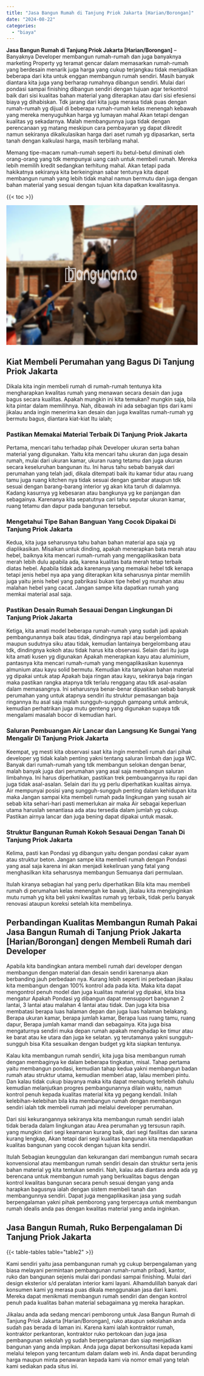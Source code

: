 ```yaml
---
title: "Jasa Bangun Rumah di Tanjung Priok Jakarta [Harian/Borongan]"
date: "2024-08-22"
categories: 
  - "biaya"
---
```


**Jasa Bangun Rumah di Tanjung Priok Jakarta \[Harian/Borongan\]** – Banyaknya Developer membangun rumah-rumah dan juga banyaknya marketing Property yg teramat gencar dalam memasarkan rumah-rumah yang berdesain menarik juga harga yang cukup terjangkau tidak menjadikan beberapa dari kita untuk enggan membangun rumah sendiri. Masih banyak diantara kita juga yang berharap rumahnya dibangun sendiri. Mulai dari pondasi sampai finishing dibangun sendiri dengan tujuan agar terkontrol baik dari sisi kualitas bahan material yang diterapkan atau dari sisi efesiensi biaya yg dihabiskan. Tdk jarang dari kita juga merasa tidak puas dengan rumah-rumah yg dijual di beberapa rumah-rumah kelas menengah kebawah yang mereka menyuguhkan harga yg lumayan mahal Akan tetapi dengan kualitas yg sekadarnya. Malah membangunnya juga tidak dengan perencanaan yg matang meskipun cara pembayaran yg dapat dikredit namun sekiranya dikalkulasikan harga dari aset rumah yg dipasarkan, serta tanah dengan kalkulasi harga, masih terbilang mahal.

Memang tipe-macam rumah-rumah seperti itu betul-betul diminati oleh orang-orang yang tdk mempunyai uang cash untuk membeli rumah. Mereka lebih memilih kredit sedangkan terhitung mahal. Akan tetapi pada hakikatnya sekiranya kita berkeinginan sabar tentunya kita dapat membangun rumah yang lebih tidak mahal namun bermutu dan juga dengan bahan material yang sesuai dengan tujuan kita dapatkan kwalitasnya.

{{< toc >}}

![Jasa Bangun Rumah di Tanjung Priok Jakarta [Harian/Borongan]](/images/borong-bangunan-36.png)

## Kiat Membeli Perumahan yang Bagus Di Tanjung Priok Jakarta

Dikala kita ingin membeli rumah di rumah-rumah tentunya kita mengharapkan kwalitas rumah yang menawan secara desain dan juga bagus secara kualitas. Apakah mungkin ini kita temukan? mungkin saja, bila kita pintar dalam memilihnya. Nah, dibawah ini ada sebagian tips dari kami jikalau anda ingin menerima kan desain dan juga kwalitas rumah-rumah yg bermutu bagus, diantara kiat-kiat Itu ialah;

### Pastikan Memakai Material Terbaik Di Tanjung Priok Jakarta

Pertama, mencari tahu terhadap pihak Developer ukuran serta bahan material yang digunakan. Yaitu kita mencari tahu ukuran dan juga desain rumah, mulai dari ukuran kamar, ukuran ruang tetamu dan juga ukuran secara keseluruhan bangunan itu. Ini harus tahu sebab banyak dari perumahan yang telah jadi, dikala ditempati baik itu kamar tidur atau ruang tamu juga ruang kitchen nya tidak sesuai dengan gambar ataupun tdk sesuai dengan barang-barang interior yg akan kita taruh di dalamnya. Kadang kasurnya yg kebesaran atau bangkunya yg ke panjangan dan sebagainya. Karenanya kita sepatutnya cari tahu seputar ukuran kamar, ruang tetamu dan dapur pada bangunan tersebut.

### Mengetahui Tipe Bahan Banguan Yang Cocok Dipakai Di Tanjung Priok Jakarta

Kedua, kita juga seharusnya tahu bahan bahan material apa saja yg diaplikasikan. Misalkan untuk dinding, apakah menerapkan bata merah atau hebel, baiknya kita mencari rumah-rumah yang mengaplikasikan bata merah lebih dulu apabila ada, karena kualitas bata merah tetap terbaik diatas hebel. Apabila tidak ada karenanya yang memakai hebel tdk kenapa tetapi jenis hebel nya apa yang diterapkan kita seharusnya pintar memilih juga yaitu jenis hebel yang pabrikasi bukan tipe hebel yg murahan atau malahan hebel yang cacat. Jangan sampe kita dapatkan rumah yang memkai material asal saja.

### Pastikan Desain Rumah Sesauai Dengan Lingkungan Di Tanjung Priok Jakarta

Ketiga, kita amati model beberapa rumah-rumah yang sudah jadi apakah pembangunannya baik atau tidak, dindingnya rapi atau bergelombang maupun sudutnya siku atau tidak, kemudian lantainya bergelombang atau tdk, dindingnya kokoh atau tidak harus kita observasi. Selain dari itu juga kita amati kusen yg digunakan Apakah menerapkan kayu atau aluminium, pantasnya kita mencari rumah-rumah yang mengaplikasikan kusennya almunium atau kayu solid bermutu. Kemudian kita tanyakan bahan material yg dipakai untuk atap Apakah baja ringan atau kayu, sekiranya baja ringan maka pastikan rangka atapnya tdk terlalu renggang atau tdk asal-asalan dalam memasangnya. Ini seharusnya benar-benar dipastikan sebab banyak perumahan yang untuk atapnya sendiri itu struktur pemasangan baja ringannya itu asal saja malah sungguh-sungguh gampang untuk ambruk, kemudian perhatrikan juga mutu genteng yang digunakan supaya tdk mengalami masalah bocor di kemudian hari.

### Saluran Pembuangan Air Lancar dan Langsung Ke Sungai Yang Mengalir Di Tanjung Priok Jakarta

Keempat, yg mesti kita observasi saat kita ingin membeli rumah dari pihak developer yg tidak kalah penting yakni tentang saluran limbah dan juga WC. Banyak dari rumah-rumah yang tdk membangun selokan dengan benar, malah banyak juga dari perumahan yang asal saja membangun saluran limbahnya. Ini harus diperhatikan, pastikan trek pembuangannya itu rapi dan juga tidak asal-asalan. Selain dari itu yg perlu diperhatikan kualitas airnya. Air mempunyai posisi yang sungguh-sungguh penting dalam kehidupan kita maka Jangan sampai kita membeli rumah pada lingkungan yang susah air sebab kita sehari-hari pasti memerlukan air maka Air sebagai keperluan utama haruslah senantiasa ada atau tersedia dalam jumlah yg cukup. Pastikan airnya lancar dan juga bening dapat dipakai untuk masak.

### Struktur Bangunan Rumah Kokoh Sesauai Dengan Tanah Di Tanjung Priok Jakarta

Kelima, pasti kan Pondasi yg dibangun yaitu dengan pondasi cakar ayam atau struktur beton. Jangan sampe kita membeli rumah dengan Pondasi yang asal saja karena ini akan menjadi kekeliruan yang fatal yang menghasilkan kita seharusnya membangun Semuanya dari permulaan.

Itulah kiranya sebagian hal yang perlu diperhatikan Bila kita mau membeli rumah di perumahan kelas menengah ke bawah, jikalau kita menginginkan mutu rumah yg kita beli yakni kwalitas rumah yg terbaik, tidak perlu banyak renovasi ataupun koreksi setelah kita membelinya.

## Perbandingan Kualitas Membangun Rumah Pakai Jasa Bangun Rumah di Tanjung Priok Jakarta \[Harian/Borongan\] dengen Membeli Rumah dari Developer

Apabila kita bandingkan antara membeli rumah dari developer dengan membangun dengan material dan desain sendiri karenanya akan berbanding jauh perbedaan nya. Kurang lebih seperti ini perbedaan jikalau kita membangun dengan 100% kontrol ada pada kita. Maka kita dapat mengontrol penuh model dan juga kualitas material yg dipakai, kita bisa mengatur Apakah Pondasi yg dibangun dapat mensupport bangunan 2 lantai, 3 lantai atau malahan 4 lantai atau tidak. Dan juga kita bisa membatasi berapa luas halaman depan dan juga luas halaman belakang. Berapa ukuran kamar, berapa jumlah kamar, Berapa luas ruang tamu, ruang dapur, Berapa jumlah kamar mandi dan sebagainya. Kita juga bisa mengaturnya sendiri muka depan rumah apakah menghadap ke timur atau ke barat atau ke utara dan juga ke selatan. yg terutamanya yakni sungguh-sungguh bisa Kita sesuaikan dengan budget yg kita siapkan tentunya.

Kalau kita membangun rumah sendiri, kita juga bisa membangun rumah dengan membaginya ke dalam beberapa tingkatan, misal. Tahap pertama yaitu membangun pondasi, kemudian tahap kedua yakni membangun badan rumah atau struktur utama, kemudian memberi atap, lalau memberi pintu. Dan kalau tidak cukup biayanya maka kita dapat menabung terlebih dahulu kemudian melanjutkan progres pembangunannya dilain waktu, namun kontrol penuh kepada kualitas material kita yg pegang kendali. Inilah kelebihan-kelebihan bila kita membangun rumah dengan membangun sendiri ialah tdk membeli rumah jadi melalui developer perumahan.

Dari sisi kekurangannya sekiranya kita membangun rumah sendiri ialah tidak berada dalam lingkungan atau Area perumahan yg tersusun rapih. yang mungkin dari segi keamanan kurang baik, dari segi fasilitas dan sarana kurang lengkap, Akan tetapi dari segi kualitas bangunan kita mendapatkan kualitas bangunan yang cocok dengan tujuan kita sendiri.

Itulah Sebagian keunggulan dan kekurangan dari membangun rumah secara konvensional atau membangun rumah sendiri desain dan struktur serta jenis bahan material yg kita tentukan sendiri. Nah, kalau ada diantara anda ada yg berencana untuk membangun rumah yang berkualitas bagus dengan kontrol kwalitas bangunan secara penuh sesuai dengan yang anda harapkan bagusnya ialah dengan sistem membeli tanah dan membangunnya sendiri. Dapat juga mengaplikasikan jasa yang sudah berpengalaman yakni pihak pemborong yang terpercaya untuk membangun rumah idealis anda pas dengan kwalitas material yang anda inginkan.

## Jasa Bangun Rumah, Ruko Berpengalaman Di Tanjung Priok Jakarta

{{< table-tables table="table2" >}}

Kami sendiri yaitu jasa pembangunan rumah yg cukup berpengalaman yang biasa melayani permintaan pembangunan rumah-rumah pribadi, kantor, ruko dan bangunan sejenis mulai dari pondasi sampai finishing. Mulai dari design eksterior s/d peralatan interior kami layani. Alhamdulillah banyak dari konsumen kami yg merasa puas dikala menggunakan jasa dari kami. Mereka dapat menikmati membangun rumah sendiri dan dengan kontrol penuh pada kualitas bahan material sebagaimana yg mereka harapkan.

Jikalau anda ada sedang mencari pemborong untuk Jasa Bangun Rumah di Tanjung Priok Jakarta \[Harian/Borongan\], ruko ataupun sekolahan anda sudah pas berada di laman ini. Karena kami ialah kontraktor rumah, kontraktor perkantoran, kontraktor ruko pertokoan dan juga jasa pembangunan sekolah yg sudah berpengalaman dan siap menjadikan bangunan yang anda impikan. Anda juga dapat berkonsultasi kepada kami melalui telepon yang tercantum dalam dalam web ini. Anda dapat berunding harga maupun minta penawaran kepada kami via nomor email yang telah kami sediakan pada situs ini.
